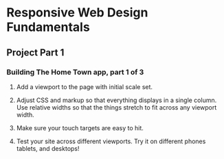 # Responsive Web Design Fundamentals

## Project Part 1

### Building The Home Town app, part 1 of 3

1) Add a <meta> viewport to the page with initial scale set.

2) Adjust CSS and markup so that everything displays in a single column. Use relative widths so that the things stretch to fit across any viewport width.

3) Make sure your touch targets are easy to hit.

4) Test your site across different viewports. Try it on different phones tablets, and desktops!
